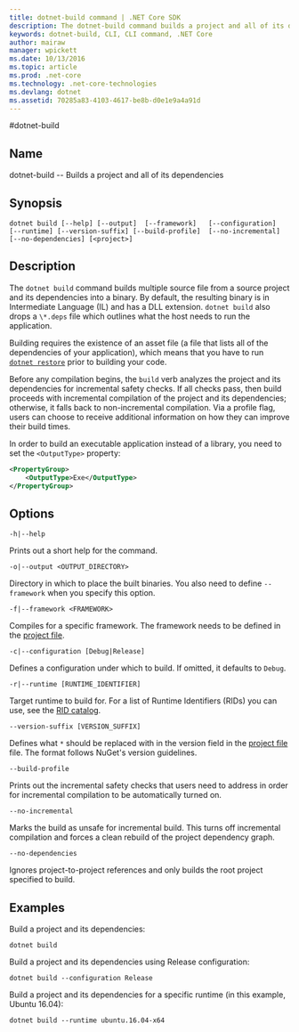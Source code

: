 ```yaml
---
title: dotnet-build command | .NET Core SDK
description: The dotnet-build command builds a project and all of its dependencies. 
keywords: dotnet-build, CLI, CLI command, .NET Core
author: mairaw
manager: wpickett
ms.date: 10/13/2016
ms.topic: article
ms.prod: .net-core
ms.technology: .net-core-technologies
ms.devlang: dotnet
ms.assetid: 70285a83-4103-4617-be8b-d0e1e9a4a91d
---
```


#dotnet-build

## Name 
dotnet-build -- Builds a project and all of its dependencies 

## Synopsis

`dotnet build [--help] [--output]  [--framework]  
    [--configuration]  [--runtime] [--version-suffix]
    [--build-profile]  [--no-incremental] [--no-dependencies]
    [<project>]`

## Description

The `dotnet build` command builds multiple source file from a source project and its dependencies into a binary. 
By default, the resulting binary is in Intermediate Language (IL) and has a DLL extension. 
`dotnet build` also drops a `\*.deps` file which outlines what the host needs to run the application.  

Building requires the existence of an asset file (a file that lists all of the dependencies of your application), which 
means that you have to run [`dotnet restore`](dotnet-restore.md) prior to building your code.

Before any compilation begins, the `build` verb analyzes the project and its dependencies for incremental safety checks.
If all checks pass, then build proceeds with incremental compilation of the project and its dependencies; 
otherwise, it falls back to non-incremental compilation. Via a profile flag, users can choose to receive additional 
information on how they can improve their build times.

In order to build an executable application instead of a library, you need to set the `<OutputType>` property:

```xml
<PropertyGroup>
    <OutputType>Exe</OutputType>
</PropertyGroup>
```

## Options

`-h|--help`

Prints out a short help for the command.  

`-o|--output <OUTPUT_DIRECTORY>`

Directory in which to place the built binaries. You also need to define `--framework` when you specify this option.

`-f|--framework <FRAMEWORK>`

Compiles for a specific framework. The framework needs to be defined in the [project file](csproj.md).

`-c|--configuration [Debug|Release]`

Defines a configuration under which to build.  If omitted, it defaults to `Debug`.

`-r|--runtime [RUNTIME_IDENTIFIER]`

Target runtime to build for. For a list of Runtime Identifiers (RIDs) you can use, see the [RID catalog](../rid-catalog.md). 

`--version-suffix [VERSION_SUFFIX]`

Defines what `*` should be replaced with in the version field in the [project file](project-json.md#version) file. The format follows NuGet's version guidelines. 

`--build-profile`

Prints out the incremental safety checks that users need to address in order for incremental compilation to be automatically turned on.

`--no-incremental`

Marks the build as unsafe for incremental build. This turns off incremental compilation and forces a clean rebuild of the project dependency graph.

`--no-dependencies`

Ignores project-to-project references and only builds the root project specified to build.

## Examples

Build a project and its dependencies:

`dotnet build`

Build a project and its dependencies using Release configuration:

`dotnet build --configuration Release`

Build a project and its dependencies for a specific runtime (in this example, Ubuntu 16.04):

`dotnet build --runtime ubuntu.16.04-x64`
